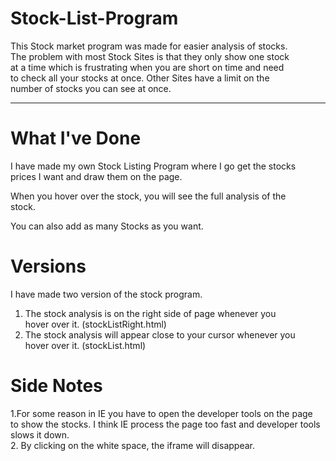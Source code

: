 Stock-List-Program
==================
This Stock market program was made for easier analysis of stocks.  
The problem with most Stock Sites is that they only show one stock  
at a time which is frustrating when you are short on time and need  
to check all your stocks at once. Other Sites have a limit on the  
number of stocks you can see at once.

---

What I've Done
==============
I have made my own Stock Listing Program where I go get the stocks  
prices I want and draw them on the page.   

When you hover over the stock, you will see the full analysis of the  
stock.

You can also add as many Stocks as you want.

Versions
========
I have made two version of the stock program.  
1. The stock analysis is on the right side of page whenever you  
hover over it.  (stockListRight.html)  
2. The stock analysis will appear close to your cursor whenever you  
hover over it.  (stockList.html)

Side Notes
===========
1.For some reason in IE you have to open the developer tools on the page  
to show the stocks. I think IE process the page too fast and developer tools  
slows it down.  
2. By clicking on the white space, the iframe will disappear.